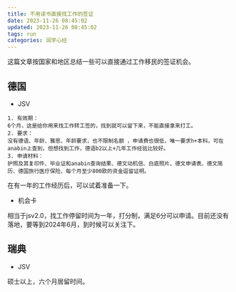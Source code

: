 ```yaml
---
title: 不用读书直接找工作的签证
date: 2023-11-26 08:45:02
updated: 2023-11-26 08:45:02
tags: run
categories: 润学心经
---
```


这篇文章按国家和地区总结一些可以直接通过工作移民的签证机会。

## 德国

- JSV
```
1. 有效期：
6个月，这是给你用来找工作转工签的，找到就可以留下来，不能直接拿来打工。
2. 要求：
没有德语、年龄、雅思、年龄要求，也不限制名额 ，申请费也很低，唯一要求h+本科，可在anabin上查到，但想找到工作，德语b2以上+几年工作经验比较好。
3. 申请材料：
护照及其复印件、毕业证和anabin查询结果、德文动机信、白底照片、德文申请表、德文简历、德国旅行医疗保险、每个月至少800欧的资金逗留证明。
```

在有一年的工作经历后，可以试着准备一下。

- 机会卡

相当于jsv2.0，找工作停留时间为一年，打分制，满足6分可以申请。目前还没有落地，要等到2024年6月，到时候可以关注下。

## 瑞典

- JSV

硕士以上，六个月居留时间。
